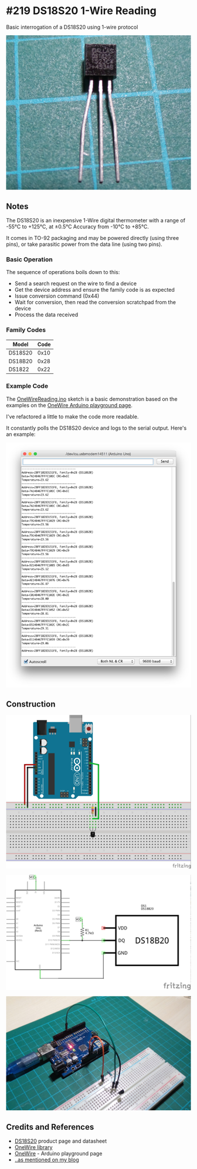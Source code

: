 # #219 DS18S20 1-Wire Reading

Basic interrogation of a DS18S20 using 1-wire protocol

![DS18S20](./assets/DS18S20.jpg?raw=true)


## Notes

The DS18S20 is an inexpensive 1-Wire digital thermometer
with a range of -55°C to +125°C, at ±0.5°C Accuracy from -10°C to +85°C.

It comes in TO-92 packaging and may be powered directly (using three pins),
or take parasitic power from the data line (using two pins).

### Basic Operation

The sequence of operations boils down to this:

* Send a search request on the wire to find a device
* Get the device address and ensure the family code is as expected
* Issue conversion command (0x44)
* Wait for conversion, then read the conversion scratchpad from the device
* Process the data received

### Family Codes

| Model   | Code |
|---------|------|
| DS18S20 | 0x10 |
| DS18B20 | 0x28 |
| DS1822  | 0x22 |


### Example Code

The [OneWireReading.ino](./OneWireReading.ino) sketch is a basic demonstration based on the
examples on the [OneWire Arduino playground page](http://playground.arduino.cc/Learning/OneWire).

I've refactored a little to make the code more readable.

It constantly polls the DS18S20 device and logs to the serial output. Here's an example:

![screenshot](./assets/screenshot.png?raw=true)

## Construction

![Breadboard](./assets/OneWireReading_bb.jpg?raw=true)

![The Schematic](./assets/OneWireReading_schematic.jpg?raw=true)

![The Build](./assets/OneWireReading_build.jpg?raw=true)

## Credits and References

* [DS18S20](https://www.maximintegrated.com/en/products/analog/sensors-and-sensor-interface/DS18S20.html) product page and datasheet
* [OneWire library](https://github.com/PaulStoffregen/OneWire)
* [OneWire](http://playground.arduino.cc/Learning/OneWire) - Arduino playground page
* [..as mentioned on my blog](https://blog.tardate.com/2016/07/littlearduinoprojects219-ds18s20-1-wire.html)

